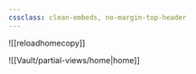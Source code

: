 ```yaml
---
cssclass: clean-embeds, no-margin-top-header
---
```

![[reloadhomecopy]]

![[Vault/partial-views/home|home]]


